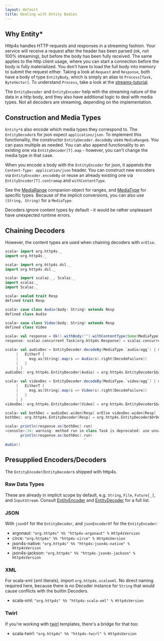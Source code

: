 ```yaml
---
layout: default
title: Dealing with Entity Bodies
---
```


## Why Entity*

Http4s handles HTTP requests and responses in a streaming fashion. Your service
will receive a request after the header has been parsed (ok, not 100%
streaming), but before the body has been fully received. The same applies to the
http client usage, where you can start a connection before the body is fully
materialized. You don't have to load the full body into memory to submit the
request either. Taking a look at `Request` and `Response`, both have a body of
type `EntityBody`, which is simply an alias to `Process[Task, ByteVector]`. To
understand `Process`, take a look at the [streams-tutorial].

The `EntityDecoder` and `EntityEncoder` help with the streaming nature of the
data in a http body, and they also have additional logic to deal with media
types. Not all decoders are streaming, depending on the implementation.

## Construction and Media Types
`Entity*`s also encode which media types they correspond to. The
`EntityDecoder`s for json expect `application/json`. To implement this
functionality, the constructor `EntityDecoder.decodeBy` uses `MediaRange`s. You
can pass multiple as needed. You can also append functionality to an existing
one via `EntityDecoder[T].map` - however, you can't change the media
type in that case.

 When you encode a body with the `EntityEncoder` for json, it appends the
`Content-Type: application/json` header. You can construct new encoders via
`EntityEncoder.encodeBy` or reuse an already existing one via
`EntityEncoder[T].contramap` and `withContentType`.

See the [MediaRange] companion object for ranges, and [MediaType] for specific
types. Because of the implicit conversions, you can also use `(String, String)`
for a `MediaType`.

Decoders ignore content types by default - it would be rather unpleasant have
unexpected runtime errors.

## Chaining Decoders

However, the content types are used when chaining decoders with `orElse`.

```scala
scala> import org.http4s._
import org.http4s._

scala> import org.http4s.dsl._
import org.http4s.dsl._

scala> import scalaz._, Scalaz._
import scalaz._
import Scalaz._

scala> sealed trait Resp
defined trait Resp

scala> case class Audio(body: String) extends Resp
defined class Audio

scala> case class Video(body: String) extends Resp
defined class Video

scala> val response = Ok().withBody("").withContentType(Some(MediaType.`audio/ogg`))
response: scalaz.concurrent.Task[org.http4s.Response] = scalaz.concurrent.Task@6e0b8d96

scala> val audioDec = EntityDecoder.decodeBy(MediaType.`audio/ogg`) { msg =>
     |   EitherT {
     |     msg.as[String].map(s => Audio(s).right[DecodeFailure])
     |   }
     | }
audioDec: org.http4s.EntityDecoder[Audio] = org.http4s.EntityDecoder$$anon$3@581e8fa9

scala> val videoDec = EntityDecoder.decodeBy(MediaType.`video/ogg`) { msg =>
     |   EitherT {
     |     msg.as[String].map(s => Video(s).right[DecodeFailure])
     |   }
     | }
videoDec: org.http4s.EntityDecoder[Video] = org.http4s.EntityDecoder$$anon$3@4908dbaa

scala> val bothDec = audioDec.widen[Resp] orElse videoDec.widen[Resp]
bothDec: org.http4s.EntityDecoder[Resp] = org.http4s.EntityDecoder$OrDec@544cfa25

scala> println(response.as(bothDec).run)
<console>:34: warning: method run in class Task is deprecated: use unsafePerformSync
       println(response.as(bothDec).run)
                                    ^
Audio()
```

## Presupplied Encoders/Decoders
The `EntityEncoder`/`EntityDecoder`s shipped with http4s.

### Raw Data Types
These are already in implicit scope by default, e.g. `String`, `File`,
`Future[_]`, and `InputStream`. Consult [EntityEncoder] and [EntityDecoder] for
a full list.

### JSON
With `jsonOf` for the `EntityDecoder`, and `jsonEncoderOf` for the `EntityEncoder`:
- argonaut: `"org.http4s" %% "http4s-argonaut" % Http4sVersion`
- circe: `"org.http4s" %% "http4s-circe" % Http4sVersion`
- json4s-native: `"org.http4s" %% "http4s-json4s-native" % Http4sVersion`
- json4s-jackson: `"org.http4s" %% "http4s-json4s-jackson" % Http4sVersion`

### XML
For scala-xml (xml literals), import `org.http4s.scalaxml`. No direct naming
required here, because there is no Decoder instance for `String` that would
cause conflicts with the builtin Decoders.

- scala-xml: `"org.http4s" %% "http4s-scala-xml" % Http4sVersion`

### Twirl
If you're working with [twirl] templates, there's a bridge for that too:

- scala-twirl: `"org.http4s" %% "http4s-twirl" % Http4sVersion`

[streams-tutorial]: https://gist.github.com/djspiewak/d93a9c4983f63721c41c
[EntityEncoder]: http://http4s.org/api/0.15/#org.http4s.EntityEncoder$
[EntityDecoder]: http://http4s.org/api/0.15/#org.http4s.EntityDecoder$
[MediaType]: http://http4s.org/api/0.15/#org.http4s.MediaType$
[MediaRange]: http://http4s.org/api/0.15/#org.http4s.MediaRange$
[twirl]: https://github.com/playframework/twirl
